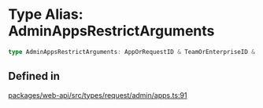 # Type Alias: AdminAppsRestrictArguments

```ts
type AdminAppsRestrictArguments: AppOrRequestID & TeamOrEnterpriseID & TokenOverridable;
```

## Defined in

[packages/web-api/src/types/request/admin/apps.ts:91](https://github.com/slackapi/node-slack-sdk/blob/7b348598b763c2b7545d1042b5f0429775cfa62c/packages/web-api/src/types/request/admin/apps.ts#L91)
